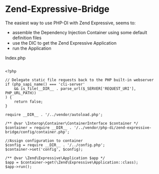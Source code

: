 # Zend-Expressive-Bridge

The easiest way to use PHP-DI with Zend Expressive, seems to:
 
 - assemble the Dependency Injection Container using some default definition files
 - use the DIC to get the Zend Expressive Application
 - run the Application

Index.php

```

<?php

// Delegate static file requests back to the PHP built-in webserver
if (php_sapi_name() === 'cli-server'
    && is_file(__DIR__ . parse_url($_SERVER['REQUEST_URI'], PHP_URL_PATH))
) {
    return false;
}

require __DIR__ . '/../vendor/autoload.php';

/** @var \Interop\Container\ContainerInterface $container */
$container = require __DIR__ . '/../vendor/php-di/zend-expressive-bridge/config/container.php';

//Assign configuration to container
$config = require __DIR__ . '/../config.php';
$container->set('config', $config);

/** @var \Zend\Expressive\Application $app */
$app = $container->get(\Zend\Expressive\Application::class);
$app->run();

```